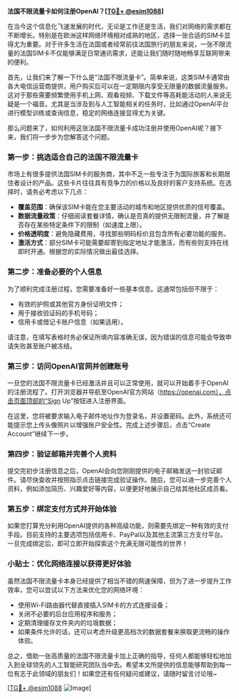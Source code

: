 **法国不限流量卡如何注册OpenAI？[[TG💪+ @esim1088](https://t.me/s/esim1088)]**

在当今这个信息化飞速发展的时代，无论是工作还是生活，我们对网络的需求都在不断增长。特别是在欧洲这样网络环境相对成熟的地区，选择一张合适的SIM卡显得尤为重要。对于许多生活在法国或者经常前往法国旅行的朋友来说，一张不限流量的法国SIM卡不仅能够满足日常通讯需求，还能让我们随时随地畅享互联网带来的便利。

首先，让我们来了解一下什么是“法国不限流量卡”。简单来说，这类SIM卡通常由各大电信运营商提供，用户购买后可以在一定期限内享受无限量的数据流量服务。这对于那些需要频繁使用手机上网、观看视频、下载文件等高耗能活动的人来说无疑是一个福音。尤其是当涉及到与人工智能相关的任务时，比如通过OpenAI平台进行模型训练或查询信息，稳定的网络连接显得尤为关键。

那么问题来了，如何利用这张法国不限流量卡成功注册并使用OpenAI呢？接下来，我们将一步步为您解答这个问题。

### 第一步：挑选适合自己的法国不限流量卡

市场上有很多提供法国SIM卡的服务商，其中不乏一些专注于为国际旅客和长期居住者设计的产品。这些卡片往往具有竞争力的价格以及良好的客户支持系统。在选择时，请务必考虑以下几点：

- **覆盖范围**：确保该SIM卡能在您主要活动的城市和地区提供优质的信号覆盖。
- **数据流量政策**：仔细阅读套餐详情，确认是否真的提供无限制流量，并了解是否存在某些特定条件下的限制（如速度上限）。
- **价格透明度**：避免隐藏费用，寻找那些明码标价且包含所有必要功能的服务。
- **激活方式**：部分SIM卡可能需要邮寄到指定地址才能激活，而有些则支持在线即时开通。根据您的实际情况做出最佳选择。

### 第二步：准备必要的个人信息

为了顺利完成注册过程，您需要准备好一些基本信息。这通常包括但不限于：
- 有效的护照或其他官方身份证明文件；
- 用于接收验证码的手机号码；
- 信用卡或借记卡账户信息（如果适用）。

请注意，在填写表格时务必保证所填内容准确无误，因为错误的信息可能会导致申请失败甚至账户被冻结。

### 第三步：访问OpenAI官网并创建账号

一旦您的法国不限流量卡已经激活并且可以正常使用，就可以开始着手于OpenAI的注册流程了。打开浏览器并导航至OpenAI官方网站（https://openai.com），点击页面顶部的“Sign Up”按钮进入注册界面。

在这里，您将被要求输入电子邮件地址作为登录名，并设置密码。此外，系统还可能提示您上传头像照片以增强账户安全性。完成上述步骤后，点击“Create Account”继续下一步。

### 第四步：验证邮箱并完善个人资料

提交完初步注册信息之后，OpenAI会向您刚刚提供的电子邮箱发送一封验证邮件。请尽快查收并按照指示点击链接完成验证操作。随后，您可以进一步完善个人资料，例如添加简历、兴趣爱好等内容，以便更好地展示自己给其他社区成员看。

### 第五步：绑定支付方式并开始体验

如果您打算充分利用OpenAI提供的各种高级功能，则需要先绑定一种有效的支付手段。目前支持的主要选项包括信用卡、PayPal以及其他主流第三方支付平台。一旦完成绑定后，即可立即开始探索这个充满无限可能性的世界！

### 小贴士：优化网络连接以获得更好体验

虽然法国不限流量卡本身已经提供了相当不错的网速保障，但为了进一步提升工作效率，您可以尝试以下方法来优化您的网络环境：

- 使用Wi-Fi路由器代替直接插入SIM卡的方式连接设备；
- 关闭不必要的后台应用程序和服务；
- 定期清理缓存文件夹内的垃圾数据；
- 如果条件允许的话，还可以考虑升级更高档次的数据套餐来换取更流畅的操作体验。

总之，借助一张高质量的法国不限流量卡加上正确的指导，任何人都能够轻松地加入到全球领先的人工智能研究团队当中去。希望本文所提供的信息能够帮助到每一位有志于此领域的朋友们！如果您还有任何疑问或建议，请随时留言讨论哦~

[[TG💪+ @esim1088](https://t.me/s/esim1088) ![Image](https://i.postimg.cc/4NQfJmqS/Snipaste-2025-05-13-00-14-12.png)]